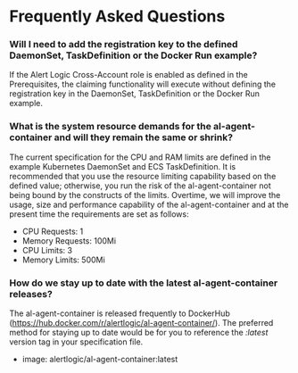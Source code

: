 # Frequently Asked Questions

### Will I need to add the registration key to the defined DaemonSet, TaskDefinition or the Docker Run example?
If the Alert Logic Cross-Account role is enabled as defined in the Prerequisites, the claiming functionality will execute without defining the registration key in the DaemonSet, TaskDefinition or the Docker Run example.

### What is the system resource demands for the al-agent-container and will they remain the same or shrink?
The current specification for the CPU and RAM limits are defined in the example Kubernetes DaemonSet and ECS TaskDefinition.  It is recommended that you use the resource limiting capability based on the defined value; otherwise, you run the risk of the al-agent-container not being bound by the constructs of the limits.  Overtime, we will improve the usage, size and performance capability of the al-agent-container and at the present time the requirements are set as follows:

- CPU Requests:  1
- Memory Requests:  100Mi
- CPU Limits:  3
- Memory Limits:  500Mi

### How do we stay up to date with the latest al-agent-container releases?
The al-agent-container is released frequently to DockerHub (https://hub.docker.com/r/alertlogic/al-agent-container/).  The preferred method for staying up to date would be for you to reference the *:latest* version tag in your specification file.

- image: alertlogic/al-agent-container:latest
